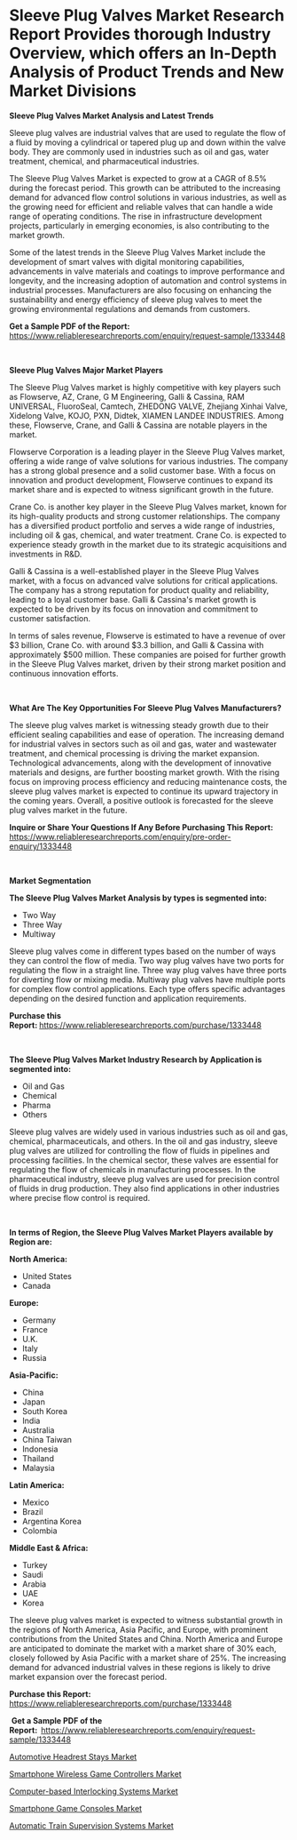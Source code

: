 <p><h1>Sleeve Plug Valves Market Research Report Provides thorough Industry Overview, which offers an In-Depth Analysis of Product Trends and New Market Divisions</h1></p><p><strong>Sleeve Plug Valves Market Analysis and Latest Trends</strong></p>
<p><p>Sleeve plug valves are industrial valves that are used to regulate the flow of a fluid by moving a cylindrical or tapered plug up and down within the valve body. They are commonly used in industries such as oil and gas, water treatment, chemical, and pharmaceutical industries.</p><p>The Sleeve Plug Valves Market is expected to grow at a CAGR of 8.5% during the forecast period. This growth can be attributed to the increasing demand for advanced flow control solutions in various industries, as well as the growing need for efficient and reliable valves that can handle a wide range of operating conditions. The rise in infrastructure development projects, particularly in emerging economies, is also contributing to the market growth.</p><p>Some of the latest trends in the Sleeve Plug Valves Market include the development of smart valves with digital monitoring capabilities, advancements in valve materials and coatings to improve performance and longevity, and the increasing adoption of automation and control systems in industrial processes. Manufacturers are also focusing on enhancing the sustainability and energy efficiency of sleeve plug valves to meet the growing environmental regulations and demands from customers.</p></p>
<p><strong>Get a Sample PDF of the Report:&nbsp;</strong> <a href="https://www.reliableresearchreports.com/enquiry/request-sample/1333448">https://www.reliableresearchreports.com/enquiry/request-sample/1333448</a></p>
<p>&nbsp;</p>
<p><strong>Sleeve Plug Valves Major Market Players</strong></p>
<p><p>The Sleeve Plug Valves market is highly competitive with key players such as Flowserve, AZ, Crane, G M Engineering, Galli & Cassina, RAM UNIVERSAL, FluoroSeal, Camtech, ZHEDONG VALVE, Zhejiang Xinhai Valve, Xidelong Valve, KOJO, PXN, Didtek, XIAMEN LANDEE INDUSTRIES. Among these, Flowserve, Crane, and Galli & Cassina are notable players in the market.</p><p>Flowserve Corporation is a leading player in the Sleeve Plug Valves market, offering a wide range of valve solutions for various industries. The company has a strong global presence and a solid customer base. With a focus on innovation and product development, Flowserve continues to expand its market share and is expected to witness significant growth in the future.</p><p>Crane Co. is another key player in the Sleeve Plug Valves market, known for its high-quality products and strong customer relationships. The company has a diversified product portfolio and serves a wide range of industries, including oil & gas, chemical, and water treatment. Crane Co. is expected to experience steady growth in the market due to its strategic acquisitions and investments in R&D.</p><p>Galli & Cassina is a well-established player in the Sleeve Plug Valves market, with a focus on advanced valve solutions for critical applications. The company has a strong reputation for product quality and reliability, leading to a loyal customer base. Galli & Cassina's market growth is expected to be driven by its focus on innovation and commitment to customer satisfaction.</p><p>In terms of sales revenue, Flowserve is estimated to have a revenue of over $3 billion, Crane Co. with around $3.3 billion, and Galli & Cassina with approximately $500 million. These companies are poised for further growth in the Sleeve Plug Valves market, driven by their strong market position and continuous innovation efforts.</p></p>
<p>&nbsp;</p>
<p><strong>What Are The Key Opportunities For Sleeve Plug Valves Manufacturers?</strong></p>
<p><p>The sleeve plug valves market is witnessing steady growth due to their efficient sealing capabilities and ease of operation. The increasing demand for industrial valves in sectors such as oil and gas, water and wastewater treatment, and chemical processing is driving the market expansion. Technological advancements, along with the development of innovative materials and designs, are further boosting market growth. With the rising focus on improving process efficiency and reducing maintenance costs, the sleeve plug valves market is expected to continue its upward trajectory in the coming years. Overall, a positive outlook is forecasted for the sleeve plug valves market in the future.</p></p>
<p><strong>Inquire or Share Your Questions If Any Before Purchasing This Report:</strong> <a href="https://www.reliableresearchreports.com/enquiry/pre-order-enquiry/1333448">https://www.reliableresearchreports.com/enquiry/pre-order-enquiry/1333448</a></p>
<p>&nbsp;</p>
<p><strong>Market Segmentation</strong></p>
<p><strong>The Sleeve Plug Valves Market Analysis by types is segmented into:</strong></p>
<p><ul><li>Two Way</li><li>Three Way</li><li>Multiway</li></ul></p>
<p><p>Sleeve plug valves come in different types based on the number of ways they can control the flow of media. Two way plug valves have two ports for regulating the flow in a straight line. Three way plug valves have three ports for diverting flow or mixing media. Multiway plug valves have multiple ports for complex flow control applications. Each type offers specific advantages depending on the desired function and application requirements.</p></p>
<p><strong>Purchase this Report:&nbsp;</strong><a href="https://www.reliableresearchreports.com/purchase/1333448">https://www.reliableresearchreports.com/purchase/1333448</a></p>
<p>&nbsp;</p>
<p><strong>The Sleeve Plug Valves Market Industry Research by Application is segmented into:</strong></p>
<p><ul><li>Oil and Gas</li><li>Chemical</li><li>Pharma</li><li>Others</li></ul></p>
<p><p>Sleeve plug valves are widely used in various industries such as oil and gas, chemical, pharmaceuticals, and others. In the oil and gas industry, sleeve plug valves are utilized for controlling the flow of fluids in pipelines and processing facilities. In the chemical sector, these valves are essential for regulating the flow of chemicals in manufacturing processes. In the pharmaceutical industry, sleeve plug valves are used for precision control of fluids in drug production. They also find applications in other industries where precise flow control is required.</p></p>
<p>&nbsp;</p>
<p><strong>In terms of Region, the Sleeve Plug Valves Market Players available by Region are:</strong></p>
<p>
    <p> <strong> North America: </strong>
        <ul>
            <li>United States</li>
            <li>Canada</li>
        </ul>
        </p> 
    <p> <strong> Europe: </strong>
        <ul>
            <li>Germany</li>
            <li>France</li>
            <li>U.K.</li>
            <li>Italy</li>
            <li>Russia</li>
        </ul>
        </p> 
    <p> <strong> Asia-Pacific: </strong>
        <ul>
            <li>China</li>
            <li>Japan</li>
            <li>South Korea</li>
            <li>India</li>
            <li>Australia</li>
            <li>China Taiwan</li>
            <li>Indonesia</li>
            <li>Thailand</li>
            <li>Malaysia</li>
        </ul>
        </p> 
    <p> <strong> Latin America: </strong>
        <ul>
            <li>Mexico</li>
            <li>Brazil</li>
            <li>Argentina Korea</li>
            <li>Colombia</li>
        </ul>
        </p> 
    <p> <strong> Middle East & Africa: </strong>
        <ul>
            <li>Turkey</li>
            <li>Saudi</li>
            <li>Arabia</li>
            <li>UAE</li>
            <li>Korea</li>
        </ul>
    </p>
    </p>
<p><p>The sleeve plug valves market is expected to witness substantial growth in the regions of North America, Asia Pacific, and Europe, with prominent contributions from the United States and China. North America and Europe are anticipated to dominate the market with a market share of 30% each, closely followed by Asia Pacific with a market share of 25%. The increasing demand for advanced industrial valves in these regions is likely to drive market expansion over the forecast period.</p></p>
<p><strong>Purchase this Report: </strong><a href="https://www.reliableresearchreports.com/purchase/1333448">https://www.reliableresearchreports.com/purchase/1333448</a></p>
<p>&nbsp;<strong>Get a Sample PDF of the Report:&nbsp;&nbsp;</strong><a href="https://www.reliableresearchreports.com/enquiry/request-sample/1333448">https://www.reliableresearchreports.com/enquiry/request-sample/1333448</a></p>
<p><strong></strong></p>
<p><p><a href="https://github.com/Sarissaschmalingtr6fz2739/Market-Research-Report-List-1/blob/main/automotive-headrest-stays-market.md">Automotive Headrest Stays Market</a></p><p><a href="https://github.com/marloy8/Market-Research-Report-List-3/blob/main/smartphone-wireless-game-controllers-market.md">Smartphone Wireless Game Controllers Market</a></p><p><a href="https://github.com/jodemen/Market-Research-Report-List-1/blob/main/computer-based-interlocking-systems-market.md">Computer-based Interlocking Systems Market</a></p><p><a href="https://github.com/WillieWoodard/Market-Research-Report-List-3/blob/main/smartphone-game-consoles-market.md">Smartphone Game Consoles Market</a></p><p><a href="https://github.com/jj19131/Market-Research-Report-List-1/blob/main/automatic-train-supervision-systems-market.md">Automatic Train Supervision Systems Market</a></p></p>